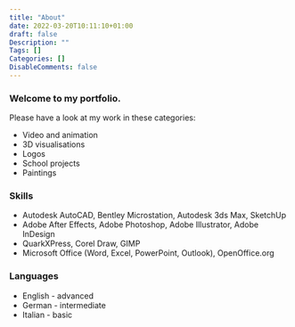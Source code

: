 ```yaml
---
title: "About"
date: 2022-03-20T10:11:10+01:00
draft: false
Description: ""
Tags: []
Categories: []
DisableComments: false
---
```


### Welcome to my portfolio.
Please have a look at my work in these categories:
* Video and animation
* 3D visualisations
* Logos
* School projects
* Paintings


### Skills
* Autodesk AutoCAD, Bentley Microstation, Autodesk 3ds Max, SketchUp
* Adobe After Effects, Adobe Photoshop, Adobe Illustrator, Adobe InDesign
* QuarkXPress, Corel Draw, GIMP
* Microsoft Office (Word, Excel, PowerPoint, Outlook), OpenOffice.org
### Languages
* English - advanced
* German - intermediate
* Italian - basic